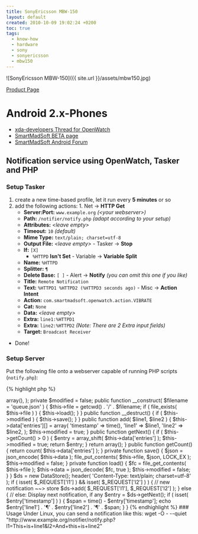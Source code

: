 ```yaml
---
title: SonyEricsson MBW-150
layout: default
created: 2010-10-09 19:02:24 +0200
toc: true
tags:
  - know-how
  - hardware
  - sony
  - sonyericsson
  - mbw150
---
```


![SonyEricsson MBW-150]({{ site.url }}/assets/mbw150.jpg)

[Product Page](http://www.sonyericsson.com/cws/products/accessories/overview/mbw-150classicedition)

Android 2.x-Phones
==================

  * [xda-developers Thread for OpenWatch](http://forum.xda-developers.com/showthread.php?t=554551)
  * [SmartMadSoft BETA page](http://beta.smartmadsoft.com/)
  * [SmartMadSoft Android Forum](http://www.smartmadsoft.com/forum/index.php?action=vtopic&forum=9)


Notification service using OpenWatch, Tasker and PHP
----------------------------------------------------

### Setup Tasker

  1. create a new time-based profile, let it run every **5 minutes** or so
  2. add the following actions:
    1. Net → **HTTP Get**
      * **Server:Port:** `www.example.org` *(\<your webserver\>)*
      * **Path:** `/notifier/notify.php` *(adapt according to your setup)*
      * **Attributes:** *\<leave empty\>*
      * **Timeout:** `10` *(default)*
      * **Mime Type:** `text/plain; charset=utf-8`
      * **Output File:** *\<leave empty\>*
    - Tasker → **Stop**
      * **If:** `[X]`
        * `%HTTPD` **Isn't Set**
    - Variable → **Variable Split**
      * **Name:** `%HTTPD`
      * **Splitter:** `¶`
      * **Delete Base:** `[ ]`
    - Alert → **Notify** *(you can omit this one if you like)*
      * **Title:** `Remote Notification`
      * **Text:** `%HTTPD1 %HTTPD2 (%HTTPD3 seconds ago)`
    - Misc → **Action Intent**
      * **Action:** `com.smartmadsoft.openwatch.action.VIBRATE`
      * **Cat:** `None`
      * **Data:** *\<leave empty\>*
      * **Extra:** `line1:%HTTPD1`
      * **Extra:** `line2:%HTTPD2` *(Note: There are 2 Extra input fields)*
      * **Target:** `Broadcast Receiver`
  - Done!


### Setup Server

Put the following file onto a webserver capable of running PHP scripts (`notify.php`):

{% highlight php %}
<?php

class DataStore {
    private $file;
    private $data = array(
        'entries' => array(),
    );
    private $modified = false;

    public function __construct( $filename = 'queue.json' ) {
        $this->file = getcwd() . '/' . $filename;
        if ( file_exists( $this->file ) ) {
            $this->load();
        }
    }

    public function __destruct() {
        if ( $this->modified ) {
            $this->save();
        }
    }

    public function add( $line1, $line2 ) {
        $this->data['entries'][] = array(
            'timestamp' => time(),
            'line1' => $line1,
            'line2' => $line2,
        );
        $this->modified = true;
    }

    public function getNext() {
        if ( $this->getCount() > 0 ) {
            $entry = array_shift( $this->data['entries'] );
            $this->modified = true;
            return $entry;
        }
        return array();
    }
        
    public function getCount() {
        return count( $this->data['entries'] );
    }

    private function save() {
        $json = json_encode( $this->data );
        file_put_contents( $this->file, $json, LOCK_EX );
        $this->modified = false;
    }

    private function load() {
        $fc = file_get_contents( $this->file );
        $this->data = json_decode( $fc, true );
        $this->modified = false;
    }
}
    
$ds = new DataStore();
    
header( 'Content-Type: text/plain; charset=utf-8' );
if ( isset( $_REQUEST['l1'] ) && isset( $_REQUEST['l2'] ) ) {
    // new notification ~~> store
    $ds->add( $_REQUEST['l1'], $_REQUEST['l2'] );
} else {
    // else: Display next notification, if any
    $entry = $ds->getNext();
    if ( isset( $entry['timestamp'] ) ) {
        $span = time() - $entry['timestamp'];
        echo $entry['line1'] . '¶' . $entry['line2'] . '¶' . $span;
    }
}
{% endhighlight %}


### Usage

Under Linux, you can send a notification like this:

    wget -O - --quiet "http://www.example.org/notifier/notify.php?l1=This+is+line1&l2=And+this+is+line2"
